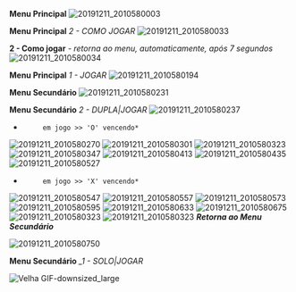 **Menu Principal**
![20191211_2010580003](https://user-images.githubusercontent.com/56321281/70669668-c6b88200-1c55-11ea-8e85-3f0f8daa8c26.gif)

**Menu Principal** *_2 - COMO JOGAR_*
![20191211_2010580033](https://user-images.githubusercontent.com/56321281/70669689-d89a2500-1c55-11ea-862f-18df0464a37b.gif)

**2 - Como jogar** *- retorna ao menu, automaticamente, após 7 segundos*
![20191211_2010580034](https://user-images.githubusercontent.com/56321281/70669777-18f9a300-1c56-11ea-8351-c9e0f7985a12.gif)

**Menu Principal** *_1 - JOGAR_*
![20191211_2010580194](https://user-images.githubusercontent.com/56321281/70669907-7a217680-1c56-11ea-9807-5eff0b1a6370.gif)

**Menu Secundário** 
![20191211_2010580231](https://user-images.githubusercontent.com/56321281/70670030-c1a80280-1c56-11ea-8b16-1d3b21048667.gif)

**Menu Secundário** *_2 - DUPLA|JOGAR_*
![20191211_2010580237](https://user-images.githubusercontent.com/56321281/70670021-bb198b00-1c56-11ea-9de6-078a34a1105c.gif)

*          em jogo >> 'O' vencendo*
![20191211_2010580270](https://user-images.githubusercontent.com/56321281/70670123-f61bbe80-1c56-11ea-8055-3694e0983206.gif)
![20191211_2010580301](https://user-images.githubusercontent.com/56321281/70670135-016eea00-1c57-11ea-8019-27d8109c2c74.gif)
![20191211_2010580323](https://user-images.githubusercontent.com/56321281/70670157-0af85200-1c57-11ea-9c76-b5d3d31fe1da.gif)
![20191211_2010580347](https://user-images.githubusercontent.com/56321281/70670172-15b2e700-1c57-11ea-80f3-0741905e4156.gif)
![20191211_2010580413](https://user-images.githubusercontent.com/56321281/70670207-2cf1d480-1c57-11ea-80b0-6527a6782c12.gif)
![20191211_2010580435](https://user-images.githubusercontent.com/56321281/70670215-3418e280-1c57-11ea-9de4-ed3382d1dc2a.gif)
![20191211_2010580527](https://user-images.githubusercontent.com/56321281/70670272-5ad71900-1c57-11ea-8eaa-b14614e2b53a.gif)

*          em jogo >> 'X' vencendo*
![20191211_2010580547](https://user-images.githubusercontent.com/56321281/70670291-6296bd80-1c57-11ea-918d-a6a5754c1c12.gif)
![20191211_2010580557](https://user-images.githubusercontent.com/56321281/70670301-6591ae00-1c57-11ea-8b88-6074aff5c83f.gif)
![20191211_2010580573](https://user-images.githubusercontent.com/56321281/70670308-69253500-1c57-11ea-800c-58eb69486891.gif)
![20191211_2010580595](https://user-images.githubusercontent.com/56321281/70670319-6cb8bc00-1c57-11ea-80c6-41a3e32ac534.gif)
![20191211_2010580633](https://user-images.githubusercontent.com/56321281/70670326-74786080-1c57-11ea-8473-a70eeafdcf44.gif)
![20191211_2010580675](https://user-images.githubusercontent.com/56321281/70670340-79d5ab00-1c57-11ea-9b69-1ab29d283717.gif)
![20191211_2010580323](https://user-images.githubusercontent.com/56321281/70670151-07fd6180-1c57-11ea-8529-a7cb02a34082.gif)
![20191211_2010580323](https://user-images.githubusercontent.com/56321281/70670155-0a5fbb80-1c57-11ea-8484-316e8cd13c56.gif)
***Retorna ao Menu Secundário***

![20191211_2010580750](https://user-images.githubusercontent.com/56321281/70670471-cde08f80-1c57-11ea-92e9-47a5c3b1b090.gif)

**Menu Secundário** *_1 - SOLO|JOGAR*

![Velha GIF-downsized_large](https://user-images.githubusercontent.com/56321281/70670861-177daa00-1c59-11ea-91c3-6b314615df0b.gif)
